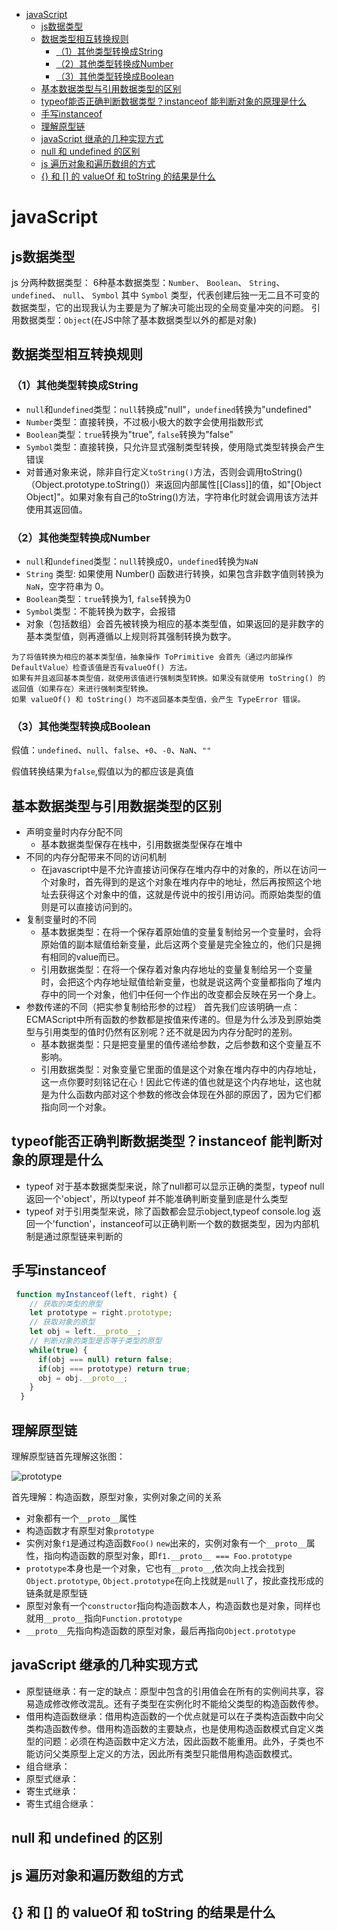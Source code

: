 <!--
 * @Author: shengCW
 * @Email: 2367896538@qq.com
 * @Date: 2021-02-19 11:03:18
 * @LastEditors: shengCW
 * @LastEmail: 2367896538@qq.com
 * @LastEditTime: 2021-02-20 10:28:40
 * @Description: file content
-->
<!-- TOC -->

- [javaScript](#javascript)
  - [js数据类型](#js数据类型)
  - [数据类型相互转换规则](#数据类型相互转换规则)
    - [（1）其他类型转换成String](#1其他类型转换成string)
    - [（2）其他类型转换成Number](#2其他类型转换成number)
    - [（3）其他类型转换成Boolean](#3其他类型转换成boolean)
  - [基本数据类型与引用数据类型的区别](#基本数据类型与引用数据类型的区别)
  - [typeof能否正确判断数据类型？instanceof 能判断对象的原理是什么](#typeof能否正确判断数据类型instanceof-能判断对象的原理是什么)
  - [手写instanceof](#手写instanceof)
  - [理解原型链](#理解原型链)
  - [javaScript 继承的几种实现方式](#javascript-继承的几种实现方式)
  - [null 和 undefined 的区别](#null-和-undefined-的区别)
  - [js 遍历对象和遍历数组的方式](#js-遍历对象和遍历数组的方式)
  - [{} 和 [] 的 valueOf 和 toString 的结果是什么](#-和--的-valueof-和-tostring-的结果是什么)

<!-- /TOC -->
# javaScript

## js数据类型

js 分两种数据类型：
  6种基本数据类型：`Number`、 `Boolean`、 `String`、 `undefined`、 `null`、 `Symbol` 其中 `Symbol` 类型，代表创建后独一无二且不可变的数据类型，它的出现我认为主要是为了解决可能出现的全局变量冲突的问题。
  引用数据类型：`Object`(在JS中除了基本数据类型以外的都是对象)

## 数据类型相互转换规则

### （1）其他类型转换成String

* `null`和`undefined`类型：`null`转换成"null"，`undefined`转换为"undefined"
* `Number`类型：直接转换，不过极小极大的数字会使用指数形式
* `Boolean`类型：`true`转换为"true", `false`转换为"false"
* `Symbol`类型：直接转换，只允许显式强制类型转换，使用隐式类型转换会产生错误
* 对普通对象来说，除非自行定义`toString()`方法，否则会调用toString()（Object.prototype.toString()）来返回内部属性[[Class]]的值，如"[Object Object]"。如果对象有自己的toString()方法，字符串化时就会调用该方法并使用其返回值。

### （2）其他类型转换成Number

* `null`和`undefined`类型：`null`转换成0，`undefined`转换为`NaN`
* `String` 类型: 如果使用 Number() 函数进行转换，如果包含非数字值则转换为`NaN`，空字符串为 0。
* `Boolean`类型：`true`转换为1, `false`转换为0
* `Symbol`类型：不能转换为数字，会报错
* 对象（包括数组）会首先被转换为相应的基本类型值，如果返回的是非数字的基本类型值，则再遵循以上规则将其强制转换为数字。

```shell
为了将值转换为相应的基本类型值，抽象操作 ToPrimitive 会首先（通过内部操作 DefaultValue）检查该值是否有valueOf() 方法。
如果有并且返回基本类型值，就使用该值进行强制类型转换。如果没有就使用 toString() 的返回值（如果存在）来进行强制类型转换。
如果 valueOf() 和 toString() 均不返回基本类型值，会产生 TypeError 错误。
```

### （3）其他类型转换成Boolean

假值：`undefined`、`null`、`false`、`+0`、`-0`、`NaN`、`""`

假值转换结果为`false`,假值以为的都应该是真值

## 基本数据类型与引用数据类型的区别

* 声明变量时内存分配不同
  - 基本数据类型保存在栈中，引用数据类型保存在堆中
* 不同的内存分配带来不同的访问机制
  - 在javascript中是不允许直接访问保存在堆内存中的对象的，所以在访问一个对象时，首先得到的是这个对象在堆内存中的地址，然后再按照这个地址去获得这个对象中的值，这就是传说中的按引用访问。而原始类型的值则是可以直接访问到的。
* 复制变量时的不同
  - 基本数据类型：在将一个保存着原始值的变量复制给另一个变量时，会将原始值的副本赋值给新变量，此后这两个变量是完全独立的，他们只是拥有相同的value而已。
  - 引用数据类型：在将一个保存着对象内存地址的变量复制给另一个变量时，会把这个内存地址赋值给新变量，也就是说这两个变量都指向了堆内存中的同一个对象，他们中任何一个作出的改变都会反映在另一个身上。
* 参数传递的不同（把实参复制给形参的过程）
首先我们应该明确一点：ECMAScript中所有函数的参数都是按值来传递的。但是为什么涉及到原始类型与引用类型的值时仍然有区别呢？还不就是因为内存分配时的差别。
  - 基本数据类型：只是把变量里的值传递给参数，之后参数和这个变量互不影响。
  - 引用数据类型：对象变量它里面的值是这个对象在堆内存中的内存地址，这一点你要时刻铭记在心！因此它传递的值也就是这个内存地址，这也就是为什么函数内部对这个参数的修改会体现在外部的原因了，因为它们都指向同一个对象。

## typeof能否正确判断数据类型？instanceof 能判断对象的原理是什么

* typeof 对于基本数据类型来说，除了null都可以显示正确的类型，typeof null 返回一个'object'，所以typeof 并不能准确判断变量到底是什么类型
* typeof 对于引用类型来说，除了函数都会显示object,typeof console.log 返回一个'function'，instanceof可以正确判断一个数的数据类型，因为内部机制是通过原型链来判断的

## 手写instanceof

```javascript
 function myInstanceof(left, right) {
    // 获取的类型的原型
    let prototype = right.prototype;
    // 获取对象的原型
    let obj = left.__proto__;
    // 判断对象的类型是否等于类型的原型
    while(true) {
      if(obj === null) return false;
      if(obj === prototype) return true;
      obj = obj.__proto__;
    }
  }
```

## 理解原型链

理解原型链首先理解这张图：

![prototype](https://p9-juejin.byteimg.com/tos-cn-i-k3u1fbpfcp/3842555d9aef47af98102f763b2b88ff~tplv-k3u1fbpfcp-watermark.image)

首先理解：构造函数，原型对象，实例对象之间的关系

* 对象都有一个`__proto__`属性
* 构造函数才有原型对象`prototype`
* 实例对象`f1`是通过构造函数`Foo()` `new`出来的，实例对象有一个`__proto__`属性，指向构造函数的原型对象，即`f1.__proto__ === Foo.prototype`
* `prototype`本身也是一个对象，它也有`__proto__`,依次向上找会找到`Object.prototype`, `Object.prototype`在向上找就是`null`了，按此查找形成的链条就是原型链
* 原型对象有一个`constructor`指向构造函数本人，构造函数也是对象，同样也就用`__proto__`指向`Function.prototype`
* `__proto__`先指向构造函数的原型对象，最后再指向`Object.prototype`

## javaScript 继承的几种实现方式

* 原型链继承：有一定的缺点：原型中包含的引用值会在所有的实例间共享，容易造成修改修改混乱。还有子类型在实例化时不能给父类型的构造函数传参。
* 借用构造函数继承：借用构造函数的一个优点就是可以在子类构造函数中向父类构造函数传参。借用构造函数的主要缺点，也是使用构造函数模式自定义类型的问题：必须在构造函数中定义方法，因此函数不能重用。此外，子类也不能访问父类原型上定义的方法，因此所有类型只能借用构造函数模式。
* 组合继承：
* 原型式继承：
* 寄生式继承：
* 寄生式组合继承：

## null 和 undefined 的区别

## js 遍历对象和遍历数组的方式



## {} 和 [] 的 valueOf 和 toString 的结果是什么